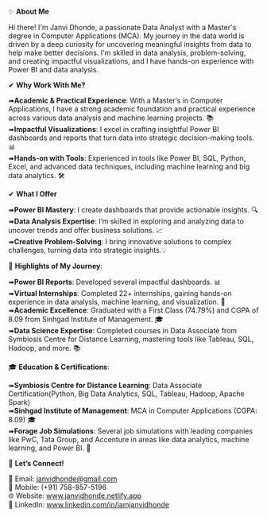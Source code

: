 ✨ **About Me**  

Hi there! I'm Janvi Dhonde, a passionate Data Analyst with a Master's degree in Computer Applications (MCA). My journey in the data world is driven by a deep curiosity for uncovering meaningful insights from data to help make better decisions. I'm skilled in data analysis, problem-solving, and creating impactful visualizations, and I have hands-on experience with Power BI and data analysis.  

✔ **Why Work With Me?**  

➠**Academic & Practical Experience**: With a Master’s in Computer Applications, I have a strong academic foundation and practical experience across various data analysis and machine learning projects. 📚 <br>
➠**Impactful Visualizations**: I excel in crafting insightful Power BI dashboards and reports that turn data into strategic decision-making tools. 📊 <br>
➠**Hands-on with Tools**: Experienced in tools like Power BI, SQL, Python, Excel, and advanced data techniques, including machine learning and big data analytics. 🛠️ <br>

✔ **What I Offer**    

➠**Power BI Mastery**: I create dashboards that provide actionable insights. 🔍  <br>
➠**Data Analysis Expertise**: I’m skilled in exploring and analyzing data to uncover trends and offer business solutions. 📈  <br>
➠**Creative Problem-Solving**: I bring innovative solutions to complex challenges, turning data into strategic insights.💡 <br>

🌟 **Highlights of My Journey**:  

➠**Power BI Reports**: Developed several impactful dashboards.  📊 <br>
➠**Virtual Internships**: Completed 22+ internships, gaining hands-on experience in data analysis, machine learning, and visualization.  💼 <br>
➠**Academic Excellence**: Graduated with a First Class (74.79%) and CGPA of 8.09 from Sinhgad Institute of Management.  🎓 <br>
➠**Data Science Expertise**: Completed courses in Data Associate from Symbiosis Centre for Distance Learning, mastering tools like Tableau, SQL, Hadoop, and more. 📚 <br>

🎓 **Education & Certifications**:  

➠**Symbiosis Centre for Distance Learning**: Data Associate Certification(Python, Big Data Analytics, SQL, Tableau, Hadoop, Apache Spark) <br>
➠**Sinhgad Institute of Management**: MCA in Computer Applications (CGPA: 8.09)  🎓 <br>
➠**Forage Job Simulations**: Several job simulations with leading companies like PwC, Tata Group, and Accenture in areas like data analytics, machine learning, and Power BI.  💼 <br>

🌟 **Let’s Connect!**  

📧 Email: janvidhonde@gmail.com  
📱 Mobile: (+91) 758-857-5196  
🌐 Website: www.janvidhonde.netlify.app  
🔗 LinkedIn: www.linkedin.com/in/iamjanvidhonde 
